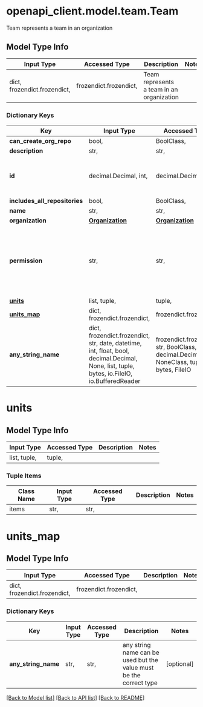 # openapi_client.model.team.Team

Team represents a team in an organization

## Model Type Info
Input Type | Accessed Type | Description | Notes
------------ | ------------- | ------------- | -------------
dict, frozendict.frozendict,  | frozendict.frozendict,  | Team represents a team in an organization | 

### Dictionary Keys
Key | Input Type | Accessed Type | Description | Notes
------------ | ------------- | ------------- | ------------- | -------------
**can_create_org_repo** | bool,  | BoolClass,  |  | [optional] 
**description** | str,  | str,  |  | [optional] 
**id** | decimal.Decimal, int,  | decimal.Decimal,  |  | [optional] value must be a 64 bit integer
**includes_all_repositories** | bool,  | BoolClass,  |  | [optional] 
**name** | str,  | str,  |  | [optional] 
**organization** | [**Organization**](Organization.md) | [**Organization**](Organization.md) |  | [optional] 
**permission** | str,  | str,  |  | [optional] must be one of ["none", "read", "write", "admin", "owner", ] 
**[units](#units)** | list, tuple,  | tuple,  |  | [optional] 
**[units_map](#units_map)** | dict, frozendict.frozendict,  | frozendict.frozendict,  |  | [optional] 
**any_string_name** | dict, frozendict.frozendict, str, date, datetime, int, float, bool, decimal.Decimal, None, list, tuple, bytes, io.FileIO, io.BufferedReader | frozendict.frozendict, str, BoolClass, decimal.Decimal, NoneClass, tuple, bytes, FileIO | any string name can be used but the value must be the correct type | [optional]

# units

## Model Type Info
Input Type | Accessed Type | Description | Notes
------------ | ------------- | ------------- | -------------
list, tuple,  | tuple,  |  | 

### Tuple Items
Class Name | Input Type | Accessed Type | Description | Notes
------------- | ------------- | ------------- | ------------- | -------------
items | str,  | str,  |  | 

# units_map

## Model Type Info
Input Type | Accessed Type | Description | Notes
------------ | ------------- | ------------- | -------------
dict, frozendict.frozendict,  | frozendict.frozendict,  |  | 

### Dictionary Keys
Key | Input Type | Accessed Type | Description | Notes
------------ | ------------- | ------------- | ------------- | -------------
**any_string_name** | str,  | str,  | any string name can be used but the value must be the correct type | [optional] 

[[Back to Model list]](../../README.md#documentation-for-models) [[Back to API list]](../../README.md#documentation-for-api-endpoints) [[Back to README]](../../README.md)

